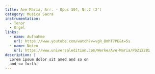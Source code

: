 ```yaml
---
title: Ave Maria, Arr. - Opus 104, Nr.2 (2')
category: Musica Sacra
instrumentation:
  - Tenor
  - Orgel
links:
  - name: Aufnahme
    url: https://www.youtube.com/watch?v=vgR_BmhT7PE&t=5s
  - name: Noten
    url: https://www.universaledition.com/Werke/Ave-Maria/P0212281
description: |
  Lorem ipsum dolor sit amed and so on
  and so forth.
---
```

